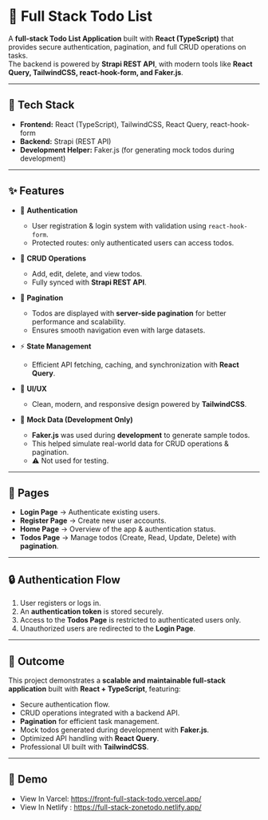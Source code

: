 # 📝 Full Stack Todo List

A **full-stack Todo List Application** built with **React (TypeScript)** that provides secure authentication, pagination, and full CRUD operations on tasks.  
The backend is powered by **Strapi REST API**, with modern tools like **React Query, TailwindCSS, react-hook-form, and Faker.js**.  

---

## 🚀 Tech Stack  

- **Frontend:** React (TypeScript), TailwindCSS, React Query, react-hook-form  
- **Backend:** Strapi (REST API)  
- **Development Helper:** Faker.js (for generating mock todos during development)  

---

## ✨ Features  

- 🔑 **Authentication**  
  - User registration & login system with validation using `react-hook-form`.  
  - Protected routes: only authenticated users can access todos.  

- 📌 **CRUD Operations**  
  - Add, edit, delete, and view todos.  
  - Fully synced with **Strapi REST API**.  

- 📑 **Pagination**  
  - Todos are displayed with **server-side pagination** for better performance and scalability.  
  - Ensures smooth navigation even with large datasets.  

- ⚡ **State Management**  
  - Efficient API fetching, caching, and synchronization with **React Query**.  

- 🎨 **UI/UX**  
  - Clean, modern, and responsive design powered by **TailwindCSS**.  

- 🧪 **Mock Data (Development Only)**  
  - **Faker.js** was used during **development** to generate sample todos.  
  - This helped simulate real-world data for CRUD operations & pagination.  
  - ⚠️ Not used for testing.  

---

## 📂 Pages  

- **Login Page** → Authenticate existing users.  
- **Register Page** → Create new user accounts.  
- **Home Page** → Overview of the app & authentication status.  
- **Todos Page** → Manage todos (Create, Read, Update, Delete) with **pagination**.  

---

## 🔒 Authentication Flow  

1. User registers or logs in.  
2. An **authentication token** is stored securely.  
3. Access to the **Todos Page** is restricted to authenticated users only.  
4. Unauthorized users are redirected to the **Login Page**.  

---

## 🎯 Outcome  

This project demonstrates a **scalable and maintainable full-stack application** built with **React + TypeScript**, featuring:  

- Secure authentication flow.  
- CRUD operations integrated with a backend API.  
- **Pagination** for efficient task management.  
- Mock todos generated during development with **Faker.js**.  
- Optimized API handling with **React Query**.  
- Professional UI built with **TailwindCSS**.

---
## 🎯 Demo

- View In Varcel: https://front-full-stack-todo.vercel.app/
- View In Netlify : https://full-stack-zonetodo.netlify.app/
